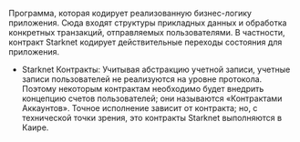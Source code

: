 Программа, которая кодирует реализованную бизнес-логику приложения. Сюда входят структуры прикладных данных и обработка конкретных транзакций, отправляемых пользователями. В частности, контракт Starknet кодирует действительные переходы состояния для приложения.

* Starknet Контракты: Учитывая абстракцию учетной записи, учетные записи пользователей не реализуются на уровне протокола. Поэтому некоторым контрактам необходимо будет внедрить концепцию счетов пользователей; они называются «Контрактами Аккаунтов». Точное исполнение зависит от контракта; но, с технической точки зрения, это контракты Starknet выполняются в Каире.